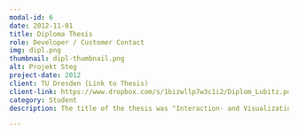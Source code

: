 ```yaml
---
modal-id: 6
date: 2012-11-01
title: Diploma Thesis
role: Developer / Customer Contact
img: dipl.png
thumbnail: dipl-thumbnail.png
alt: Projekt Steg
project-date: 2012
client: TU Dresden (Link to Thesis)
client-link: https://www.dropbox.com/s/1bizwllp7w3c1i2/Diplom_Lubitz.pdf?dl=1
category: Student
description: The title of the thesis was "Interaction- and Visualization Concepts for High-Density Information - An Approach for the Apple iPad". 

---
```

